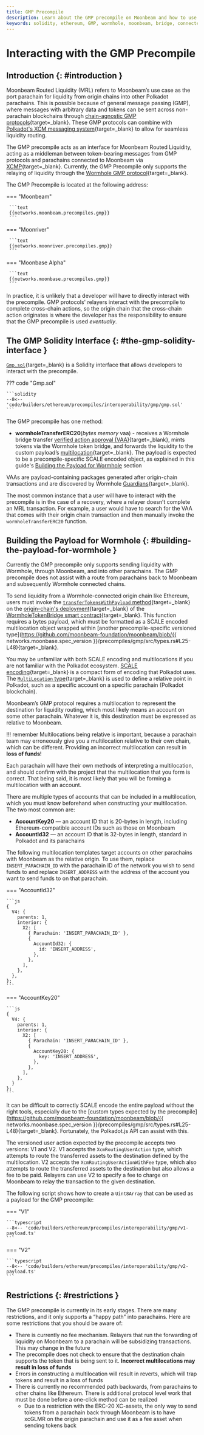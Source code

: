 ```yaml
---
title: GMP Precompile
description: Learn about the GMP precompile on Moonbeam and how to use it with the Moonbeam Routed Liquidity program provided by bridges like Wormhole.
keywords: solidity, ethereum, GMP, wormhole, moonbeam, bridge, connected, contracts, MRL
---
```


# Interacting with the GMP Precompile

## Introduction {: #introduction }

Moonbeam Routed Liquidity (MRL) refers to Moonbeam’s use case as the port parachain for liquidity from origin chains into other Polkadot parachains. This is possible because of general message passing (GMP), where messages with arbitrary data and tokens can be sent across non-parachain blockchains through [chain-agnostic GMP protocols](/builders/interoperability/protocols/){target=\_blank}. These GMP protocols can combine with [Polkadot's XCM messaging system](/builders/interoperability/xcm/overview/){target=\_blank} to allow for seamless liquidity routing.  

The GMP precompile acts as an interface for Moonbeam Routed Liquidity, acting as a middleman between token-bearing messages from GMP protocols and parachains connected to Moonbeam via [XCMP](/builders/interoperability/xcm/overview/#xcm-transport-protocols){target=\_blank}. Currently, the GMP Precompile only supports the relaying of liquidity through the [Wormhole GMP protocol](/builders/interoperability/protocols/wormhole/){target=\_blank}.  

The GMP Precompile is located at the following address:  

=== "Moonbeam"

     ```text
     {{networks.moonbeam.precompiles.gmp}}
     ```

=== "Moonriver"

     ```text
     {{networks.moonriver.precompiles.gmp}}
     ```

=== "Moonbase Alpha"

     ```text
     {{networks.moonbase.precompiles.gmp}}
     ```

In practice, it is unlikely that a developer will have to directly interact with the precompile. GMP protocols' relayers interact with the precompile to complete cross-chain actions, so the origin chain that the cross-chain action originates is where the developer has the responsibility to ensure that the GMP precompile is used *eventually*.  

## The GMP Solidity Interface {: #the-gmp-solidity-interface }

[`Gmp.sol`](https://github.com/moonbeam-foundation/moonbeam/blob/master/precompiles/gmp/Gmp.sol){target=\_blank} is a Solidity interface that allows developers to interact with the precompile.   

??? code "Gmp.sol"

    ```solidity
    --8<-- 'code/builders/ethereum/precompiles/interoperability/gmp/gmp.sol'
    ```

The GMP precompile has one method: 

- **wormholeTransferERC20**(*bytes memory* vaa) - receives a Wormhole bridge transfer [verified action approval (VAA)](https://wormhole.com/docs/learn/infrastructure/vaas/){target=\_blank}, mints tokens via the Wormhole token bridge, and forwards the liquidity to the custom payload’s [multilocation](/builders/interoperability/xcm/core-concepts/multilocations/){target=\_blank}. The payload is expected to be a precompile-specific SCALE encoded object, as explained in this guide's [Building the Payload for Wormhole](#building-the-payload-for-wormhole) section

VAAs are payload-containing packages generated after origin-chain transactions and are discovered by Wormhole [Guardians](https://wormhole.com/docs/learn/infrastructure/guardians/){target=\_blank}.

The most common instance that a user will have to interact with the precompile is in the case of a recovery, where a relayer doesn’t complete an MRL transaction. For example, a user would have to search for the VAA that comes with their origin chain transaction and then manually invoke the `wormholeTransferERC20` function.

## Building the Payload for Wormhole {: #building-the-payload-for-wormhole }

Currently the GMP precompile only supports sending liquidity with Wormhole, through Moonbeam, and into other parachains. The GMP precompile does not assist with a route from parachains back to Moonbeam and subsequently Wormhole connected chains.  

To send liquidity from a Wormhole-connected origin chain like Ethereum, users must invoke the [`transferTokensWithPayload` method](https://wormhole.com/docs/learn/infrastructure/vaas/#token--message){target=\_blank} on the [origin-chain's deployment](https://wormhole.com/docs/learn/infrastructure/core-contracts/#token-bridge){target=\_blank} of the [WormholeTokenBridge smart contract](https://github.com/wormhole-foundation/wormhole/blob/main/ethereum/contracts/bridge/interfaces/ITokenBridge.sol){target=\_blank}. This function requires a bytes payload, which must be formatted as a SCALE encoded multilocation object wrapped within [another precompile-specific versioned type](https://github.com/moonbeam-foundation/moonbeam/blob/{{ networks.moonbase.spec_version }}/precompiles/gmp/src/types.rs#L25-L48){target=\_blank}.

You may be unfamiliar with both SCALE encoding and multilocations if you are not familiar with the Polkadot ecosystem. [SCALE encoding](https://docs.substrate.io/reference/scale-codec){target=\_blank} is a compact form of encoding that Polkadot uses. The [`MultiLocation` type](https://wiki.polkadot.network/docs/learn-xcvm){target=\_blank} is used to define a relative point in Polkadot, such as a specific account on a specific parachain (Polkadot blockchain).  

Moonbeam’s GMP protocol requires a multilocation to represent the destination for liquidity routing, which most likely means an account on some other parachain. Whatever it is, this destination must be expressed as relative to Moonbeam.  

!!! remember
    Multilocations being relative is important, because a parachain team may erroneously give you a multilocation relative to their own chain, which can be different. Providing an incorrect multilocation can result in **loss of funds**!

Each parachain will have their own methods of interpreting a multilocation, and should confirm with the project that the multilocation that you form is correct. That being said, it is most likely that you will be forming a multilocation with an account.

There are multiple types of accounts that can be included in a multilocation, which you must know beforehand when constructing your multilocation. The two most common are:

- **AccountKey20** — an account ID that is 20-bytes in length, including Ethereum-compatible account IDs such as those on Moonbeam
- **AccountId32** — an account ID that is 32-bytes in length, standard in Polkadot and its parachains

The following multilocation templates target accounts on other parachains with Moonbeam as the relative origin. To use them, replace `INSERT_PARACHAIN_ID` with the parachain ID of the network you wish to send funds to and replace `INSERT_ADDRESS` with the address of the account you want to send funds to on that parachain.  

=== "AccountId32"

    ```js
    {
      V4: {
        parents: 1,
        interior: {
          X2: [
            { Parachain: 'INSERT_PARACHAIN_ID' },
            {
              AccountId32: {
                id: 'INSERT_ADDRESS',
              },
            },
          ],
        },
      },
    };
    ```

=== "AccountKey20"

    ```js
    {
      V4: {
        parents: 1,
        interior: {
          X2: [
            { Parachain: 'INSERT_PARACHAIN_ID' },
            {
              AccountKey20: {
                key: 'INSERT_ADDRESS',
              },
            },
          ],
        },
      }
    };
    ```

It can be difficult to correctly SCALE encode the entire payload without the right tools, especially due to the [custom types expected by the precompile](https://github.com/moonbeam-foundation/moonbeam/blob/{{ networks.moonbase.spec_version }}/precompiles/gmp/src/types.rs#L25-L48){target=\_blank}. Fortunately, the Polkadot.js API can assist with this.

The versioned user action expected by the precompile accepts two versions: V1 and V2. V1 accepts the `XcmRoutingUserAction` type, which attempts to route the transferred assets to the destination defined by the multilocation. V2 accepts the `XcmRoutingUserActionWithFee` type, which also attempts to route the transferred assets to the destination but also allows a fee to be paid. Relayers can use V2 to specify a fee to charge on Moonbeam to relay the transaction to the given destination.

The following script shows how to create a `Uint8Array` that can be used as a payload for the GMP precompile:  

=== "V1"

    ```typescript
    --8<-- 'code/builders/ethereum/precompiles/interoperability/gmp/v1-payload.ts'
    ```

=== "V2"

    ```typescript
    --8<-- 'code/builders/ethereum/precompiles/interoperability/gmp/v2-payload.ts'
    ```

## Restrictions {: #restrictions }

The GMP precompile is currently in its early stages. There are many restrictions, and it only supports a “happy path” into parachains. Here are some restrictions that you should be aware of:

- There is currently no fee mechanism. Relayers that run the forwarding of liquidity on Moonbeam to a parachain will be subsidizing transactions. This may change in the future
- The precompile does not check to ensure that the destination chain supports the token that is being sent to it. **Incorrect multilocations may result in loss of funds**
- Errors in constructing a multilocation will result in reverts, which will trap tokens and result in a loss of funds
- There is currently no recommended path backwards, from parachains to other chains like Ethereum. There is additional protocol level work that must be done before a one-click method can be realized
  - Due to a restriction with the ERC-20 XC-assets, the only way to send tokens from a parachain back through Moonbeam is to have xcGLMR on the origin parachain and use it as a fee asset when sending tokens back  

